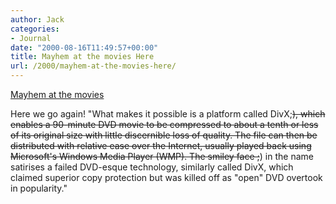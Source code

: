 ```yaml
---
author: Jack
categories:
- Journal
date: "2000-08-16T11:49:57+00:00"
title: Mayhem at the movies Here
url: /2000/mayhem-at-the-movies-here/
---
```


[Mayhem at the movies][1]

Here we go again! "What makes it possible is a platform called DivX;<del>), which enables a 90-minute DVD movie to be compressed to about a tenth or less of its original size with little discernible loss of quality. The file can then be distributed with relative ease over the Internet, usually played back using Microsoft's Windows Media Player (WMP). The smiley face ;</del>) in the name satirises a failed DVD-esque technology, similarly called DivX, which claimed superior copy protection but was killed off as "open" DVD overtook in popularity."

 [1]: http://www.it.fairfax.com.au/communications/20000815/A2904-2000Aug14.html